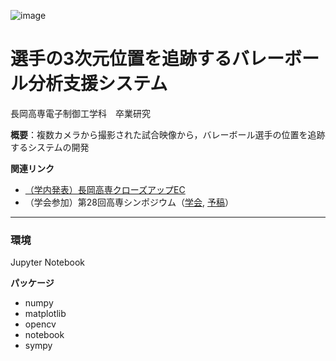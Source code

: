 ![image](https://github.com/user-attachments/assets/e6cb0e1b-b073-44da-a7d8-714a5bb32bdc)

# 選手の3次元位置を追跡するバレーボール分析支援システム
長岡高専電子制御工学科　卒業研究

**概要**：複数カメラから撮影された試合映像から，バレーボール選手の位置を追跡するシステムの開発

**関連リンク**

- [（学内発表）長岡高専クローズアップEC](https://www.nagaoka-ct.ac.jp/ec/closeup/index015.shtml)
- （学会参加）第28回高専シンポジウム（[学会](https://kosen-sympo.org/28th/), [予稿](https://github.com/thoth000/volleyball-analysis/blob/main/Report/%E3%82%B7%E3%83%B3%E3%83%9D%E3%82%B8%E3%82%A6%E3%83%A0/%E9%AB%98%E5%B0%82%E3%82%B7%E3%83%B3%E3%83%9D%E3%82%B8%E3%82%A6%E3%83%A02022_%E6%8F%90%E5%87%BA%E4%BA%88%E7%A8%BF.pdf)）
---
### 環境
Jupyter Notebook

**パッケージ**
- numpy
- matplotlib
- opencv
- notebook
- sympy
